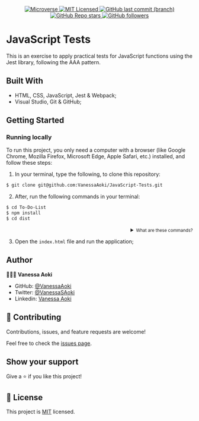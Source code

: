 <p align="center">
  <a href="https://www.microverse.org/">
    <img alt="Microverse" src="https://img.shields.io/badge/-Microverse-blueviolet?style=flat-square">
  </a>
  <a href="https://github.com/VanessaAoki/JavaScript-Tests/blob/main/LICENSE">
    <img alt="MIT Licensed" src="https://img.shields.io/github/license/VanessaAoki/JavaScript-Tests?style=flat-square">
  </a>
  <a href="https://github.com/VanessaAoki/JavaScript-Tests">
    <img alt="GitHub last commit (branch)" src="https://img.shields.io/github/last-commit/VanessaAoki/JavaScript-Tests/main?color=blue&style=flat-square">
  </a>
  <a href="https://github.com/VanessaAoki/JavaScript-Tests">
    <img alt="GitHub Repo stars" src="https://img.shields.io/github/stars/VanessaAoki/JavaScript-Tests?color=pink&label=%E2%98%85%20stars%20&style=flat-square">
  </a>
  <a href="https://github.com/VanessaAoki">
    <img alt="GitHub followers" src="https://img.shields.io/github/followers/VanessaAoki?color=yellow&logo=github&style=flat-square">
  </a>
</p>

# JavaScript Tests

This is an exercise to apply practical tests for JavaScript functions using the Jest library, following the AAA pattern.

## Built With

- HTML, CSS, JavaScript, Jest & Webpack;
- Visual Studio, Git & GitHub;

## Getting Started

### Running locally
To run this project, you only need a computer with a browser (like Google Chrome, Mozilla Firefox, Microsoft Edge, Apple Safari, etc.) installed, and follow these steps:

1. In your terminal, type the following, to clone this repository:

```sh
$ git clone git@github.com:VanessaAoki/JavaScript-Tests.git
```

2. After, run the following commands in your terminal:

```sh
$ cd To-Do-List
$ npm install
$ cd dist
```
<details align="right">
<summary><small>What are these commands?</summary>
- the `$ cd` command is used to move to different folders. <br>
- while `$ npm build` is used to compile the aplication files.</small>
</details>

3. Open the `index.html` file and run the application;

## Author

👩🏼‍💻 **Vanessa Aoki**

- GitHub: [@VanessaAoki](https://github.com/VanessaAoki)
- Twitter: [@VanessaSAoki](https://twitter.com/VanessaSAoki)
- Linkedin: [Vanessa Aoki](https://www.linkedin.com/in/vanessasaoki/)

## 🤝 Contributing

Contributions, issues, and feature requests are welcome!

Feel free to check the [issues page](https://github.com/VanessaAoki/JavaScript-Tests/issues).

## Show your support

Give a ⭐️ if you like this project!

## 📝 License

This project is [MIT](./LICENSE) licensed.
